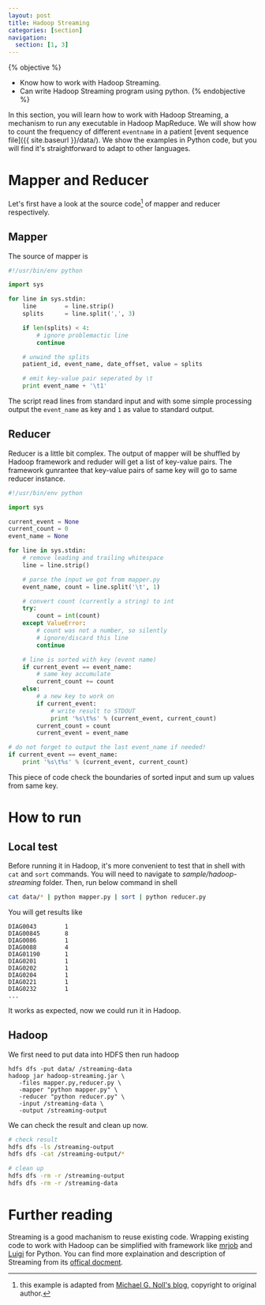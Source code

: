 ```yaml
---
layout: post
title: Hadoop Streaming
categories: [section]
navigation:
  section: [1, 3]
---
```

{% objective %}
- Know how to work with Hadoop Streaming.
- Can write Hadoop Streaming program using python.
{% endobjective %}

In this section, you will learn how to work with Hadoop Streaming, a mechanism to run any executable in Hadoop MapReduce. We will show how to count the frequency of different `eventname` in a patient [event sequence file]({{ site.baseurl }}/data/). We show the examples in Python code, but you will find it's straightforward to adapt to other languages.

# Mapper and Reducer
Let's first have a look at the source code[^1] of mapper and reducer respectively.

## Mapper
The source of mapper is
```python
#!/usr/bin/env python

import sys

for line in sys.stdin:
    line        = line.strip()
    splits      = line.split(',', 3)

    if len(splits) < 4:
        # ignore problemactic line
        continue

    # unwind the splits
    patient_id, event_name, date_offset, value = splits

    # emit key-value pair seperated by \t
    print event_name + '\t1'
```
The script read lines from  standard input and with some simple processing output the `event_name` as key and `1` as value to standard output.

## Reducer
Reducer is a little bit complex. The output of mapper will be shuffled by Hadoop framework and reduder will get a list of key-value pairs. The framework gunrantee that key-value pairs of same key will go to same reducer instance.

```python
#!/usr/bin/env python

import sys

current_event = None
current_count = 0
event_name = None

for line in sys.stdin:
    # remove leading and trailing whitespace
    line = line.strip()

    # parse the input we got from mapper.py
    event_name, count = line.split('\t', 1)

    # convert count (currently a string) to int
    try:
        count = int(count)
    except ValueError:
        # count was not a number, so silently
        # ignore/discard this line
        continue

    # line is sorted with key (event name)
    if current_event == event_name:
        # same key accumulate
        current_count += count
    else:
        # a new key to work on
        if current_event:
            # write result to STDOUT
            print '%s\t%s' % (current_event, current_count)
        current_count = count
        current_event = event_name

# do not forget to output the last event_name if needed!
if current_event == event_name:
    print '%s\t%s' % (current_event, current_count)
```
This piece of code check the boundaries of sorted input and sum up values from same key.

# How to run
## Local test
Before running it in Hadoop, it's more convenient to test that in shell with `cat` and `sort` commands. You will need to navigate to _sample/hadoop-streaming_ folder. Then, run below command in shell
```bash
cat data/* | python mapper.py | sort | python reducer.py                       
```
You will get results like
```
DIAG0043        1
DIAG00845       8
DIAG0086        1
DIAG0088        4
DIAG01190       1
DIAG0201        1
DIAG0202        1
DIAG0204        1
DIAG0221        1
DIAG0232        1
...
```
It works as expected, now we could run it in Hadoop. 

## Hadoop
We first need to put data into HDFS then run hadoop
```
hdfs dfs -put data/ /streaming-data
hadoop jar hadoop-streaming.jar \
   -files mapper.py,reducer.py \
   -mapper "python mapper.py" \
   -reducer "python reducer.py" \
   -input /streaming-data \
   -output /streaming-output
```

We can check the result and clean up now.
``` bash
# check result
hdfs dfs -ls /streaming-output
hdfs dfs -cat /streaming-output/*

# clean up
hdfs dfs -rm -r /streaming-output
hdfs dfs -rm -r /streaming-data
```

# Further reading
Streaming is a good machanism to reuse existing code. Wrapping existing code to work with Hadoop can be simplified with framework like [mrjob](https://github.com/Yelp/mrjob) and [Luigi](http://luigi.readthedocs.org/en/latest/index.html) for Python. You can find more explaination and description of Streaming from its [offical docment](http://hadoop.apache.org/docs/r1.2.1/streaming.html).

[^1]: this example is adapted from [Michael G. Noll's blog](http://www.michael-noll.com/tutorials/writing-an-hadoop-mapreduce-program-in-python/), copyright to original author.
